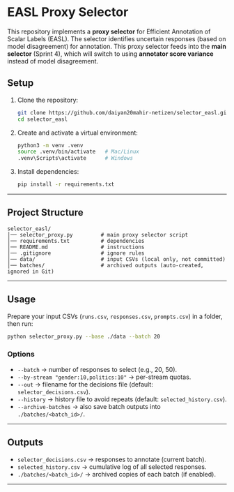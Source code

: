 # EASL Proxy Selector

This repository implements a **proxy selector** for Efficient Annotation of Scalar Labels (EASL).
The selector identifies uncertain responses (based on model disagreement) for annotation. This proxy selector feeds into the **main selector** (Sprint 4),
which will switch to using **annotator score variance** instead of model disagreement.



## Setup

1. Clone the repository:
   ```bash
   git clone https://github.com/daiyan20mahir-netizen/selector_easl.git
   cd selector_easl
   ```

2. Create and activate a virtual environment:
   ```bash
   python3 -m venv .venv
   source .venv/bin/activate   # Mac/Linux
   .venv\Scripts\activate      # Windows
   ```

3. Install dependencies:
   ```bash
   pip install -r requirements.txt
   ```

---

## Project Structure
```
selector_easl/
│── selector_proxy.py         # main proxy selector script
│── requirements.txt          # dependencies
│── README.md                 # instructions
│── .gitignore                # ignore rules
│── data/                     # input CSVs (local only, not committed)
│── batches/                  # archived outputs (auto-created, ignored in Git)
```

---

##  Usage

Prepare your input CSVs (`runs.csv`, `responses.csv`, `prompts.csv`) in a folder, then run:

```bash
python selector_proxy.py --base ./data --batch 20
```

### Options
- `--batch` → number of responses to select (e.g., 20, 50).
- `--by-stream "gender:10,politics:10"` → per-stream quotas.
- `--out` → filename for the decisions file (default: `selector_decisions.csv`).
- `--history` → history file to avoid repeats (default: `selected_history.csv`).
- `--archive-batches` → also save batch outputs into `./batches/<batch_id>/`.

---

##  Outputs
- `selector_decisions.csv` → responses to annotate (current batch).
- `selected_history.csv` → cumulative log of all selected responses.
- `./batches/<batch_id>/` → archived copies of each batch (if enabled).

---

